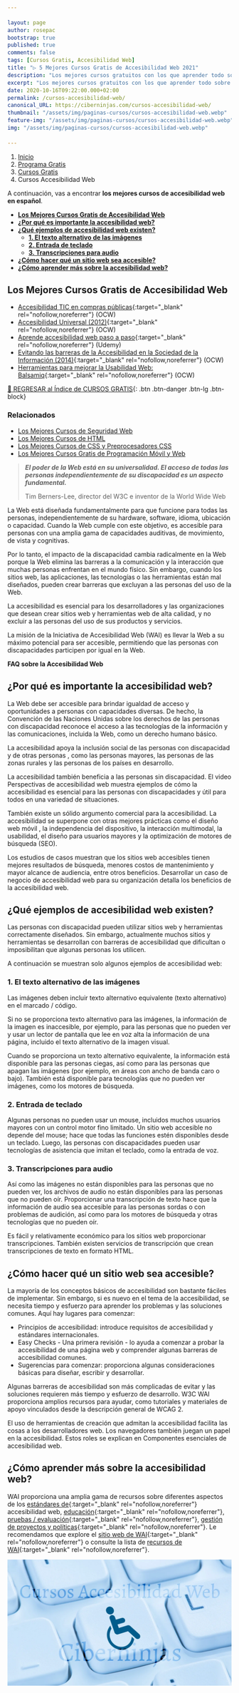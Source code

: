 ```yaml
---

layout: page
author: rosepac
bootstrap: true
published: true
comments: false
tags: [Cursos Gratis, Accesibilidad Web]
title: "▷ 5 Mejores Cursos Gratis de Accesibilidad Web 2021"
description: "Los mejores cursos gratuitos con los que aprender todo sobre accesibilidad web, desde cero hasta nivel experto"
excerpt: "Los mejores cursos gratuitos con los que aprender todo sobre accesibilidad web, desde cero hasta nivel experto"
date: 2020-10-16T09:22:00.000+02:00
permalink: /cursos-accesibilidad-web/
canonical_URL: https://ciberninjas.com/cursos-accesibilidad-web/
thumbnail: "/assets/img/paginas-cursos/cursos-accesibilidad-web.webp"
feature-img: "/assets/img/paginas-cursos/cursos-accesibilidad-web.webp"
img: "/assets/img/paginas-cursos/cursos-accesibilidad-web.webp"

---
```



<script type="application/ld+json">
{
 "@context": "https://schema.org",
 "@type": "BreadcrumbList",
 "itemListElement":
 [
  {
   "@type": "ListItem",
   "position": 1,
   "item":
   {
    "@id": "https://ciberninjas.com/programa-gratis/",
    "name": "Programar Gratis"
    }
  },
  {
   "@type": "ListItem",
   "position": 2,
   "item":
   {
    "@id": "https://ciberninjas.com/cursos-tecnologia/",
    "name": "Los Mejores Cursos GRATIS de Programación y Tecnología Online 2021"
    }
  },
  {
   "@type": "ListItem",
  "position": 3,
  "item":
   {
     "@id": "https://ciberninjas.com/cursos-accesibilidad-web/",
     "name": "Los Mejores Cursos Gratis de Accesibilidad Web 2021"
   }
  }
 ]
}
</script>
<script type="application/ld+json">
{
  "@context": "https://schema.org",
  "@type": "FAQPage",
  "mainEntity": [{
    "@type": "Question",
    "name": "¿Por qué es importante la accesibilidad web?",
    "acceptedAnswer": {
      "@type": "Answer",
      "text": "La Web debe ser accesible para brindar igualdad de acceso y oportunidades a personas con capacidades diversas."
    }
  },{
    "@type": "Question",
    "name": "¿Qué ejemplos de accesibilidad web existen?",
    "acceptedAnswer": {
      "@type": "Answer",
      "text": "Los ejemplos de accesibilidad web más conocidos son: El texto alternativo de las imágenes,  el texto alternativo de los enlaces, o la supervisión del correcto funcionamiento de los métodos abreviados del teclado."
    }
  },{
    "@type": "Question",
    "name": "¿Cómo hacer qué un sitio web sea accesible?",
    "acceptedAnswer": {
      "@type": "Answer",
      "text": "Introduciendo los principios de de accesibilidad y estándares internacionales. Además, de realizar pruebas de revisión de accesibilidad."
    }
  },{
    "@type": "Question",
    "name": "¿Cómo aprender más sobre la accesibilidad web?",
    "acceptedAnswer": {
      "@type": "Answer",
      "text": "La Iniciativa por la Accesibilidad Web de la W3C es el mejor punto de partida para seguir aprendiendo todo lo necesario sobre la accesibilidad web."
    }
  }]
}
</script>

<div class="hidden-sm-down">
<nav aria-label="breadcrumb">
  <ol class="breadcrumb">
    <li class="breadcrumb-item"><a href="/">Inicio</a></li>
    <li class="breadcrumb-item"><a href="/programa-gratis/">Programa Gratis</a></li>
    <li class="breadcrumb-item"><a href="/cursos-tecnologia/">Cursos Gratis</a></li>
    <li class="breadcrumb-item active" aria-current="page">Cursos Accesibilidad Web</li>
  </ol>
</nav>
</div>

A continuación, vas a encontrar **los mejores cursos de accesibilidad web en español**.

- [**Los Mejores Cursos Gratis de Accesibilidad Web**](#los-mejores-cursos-gratis-de-accesibilidad-web)
- [**¿Por qué es importante la accesibilidad web?**](#por-qué-es-importante-la-accesibilidad-web)
- [**¿Qué ejemplos de accesibilidad web existen?**](#qué-ejemplos-de-accesibilidad-web-existen)
  - [**1. El texto alternativo de las imágenes**](#1-el-texto-alternativo-de-las-imágenes)
  - [**2. Entrada de teclado**](#2-entrada-de-teclado)
  - [**3. Transcripciones para audio**](#3-transcripciones-para-audio)
- [**¿Cómo hacer qué un sitio web sea accesible?**](#cómo-hacer-qué-un-sitio-web-sea-accesible)
- [**¿Cómo aprender más sobre la accesibilidad web?**](#cómo-aprender-más-sobre-la-accesibilidad-web)

## **Los Mejores Cursos Gratis de Accesibilidad Web**

- [Accesibilidad TIC en compras públicas](https://iedra.uned.es/courses/course-v1:UNED+AccTIC_004+2020/about "Curso de Accesibilidad TIC en compras públicas"){:target="_blank" rel="nofollow,noreferrer"} (OCW)
- [Accesibilidad Universal (2012)](http://ocw.uc3m.es/ingenieria-informatica/accesibilidad-universal "Curso de Accesibilidad Universal"){:target="_blank" rel="nofollow,noreferrer"} (OCW)
- [Aprende accesibilidad web paso a paso](https://click.linksynergy.com/deeplink?id=W9Gem8jDoic&mid=39197&murl=https%3A%2F%2Fwww.udemy.com%2Fcourse%2Faprende-accesibilidad-web-paso-a-paso%2F "Curso de [Aprende accesibilidad web paso a paso"){:target="_blank" rel="nofollow,noreferrer"} (Udemy)
- [Evitando las barreras de la Accesibilidad en la Sociedad de la Información (2014)](http://ocw.uc3m.es/ingenieria-informatica/evitando-barreras-accesibilidad "Curso de Evitando las barreras de la Accesibilidad en la Sociedad de la Información"){:target="_blank" rel="nofollow,noreferrer"} (OCW)
- [Herramientas para mejorar la Usabilidad Web: Balsamiq](https://www.unimooc.com/cursos/test-usabalidad/ "Curso de Herramientas para mejorar la Usabilidad Web: Balsamiq"){:target="_blank" rel="nofollow,noreferrer"} (OCW)

[🏡 REGRESAR al Índice de CURSOS GRATIS](https://ciberninjas.com/cursos-tecnologia/ "Regresar al índice de Cursos Gratis de Tecnología"){: .btn .btn-danger .btn-lg .btn-block}

### **Relacionados** <!-- omit in toc -->

- [Los Mejores Cursos de Seguridad Web](https://ciberninjas.com/cursos-seguridad/)
- [Los Mejores Cursos de HTML](https://ciberninjas.com/cursos-lenguajes-marcado/)
- [Los Mejores Cursos de CSS y Preprocesadores CSS](https://ciberninjas.com/cursos-css-preprocesadores/)
- [Los Mejores Cursos Gratis de Programación Móvil y Web](https://ciberninjas.com/cursos-programacion-web-movil/)
<!-- Por Actualizar -->
<!-- Universidad de Murcia https://umumooc.um.es/ -->
<!-- https://www.genbeta.com/a-fondo/50-mejores-cursos-online-2019 voy por introduccion a las reds sociales.. -->
<!-- - [](){:target="_blank" rel="nofollow,noreferrer"} -->
<!-- https://www.w3.org/standards/webdesign/accessibility -->
<!-- https://ec.europa.eu/digital-single-market/en/news/introduction-web-accessibility-free-online-course-based-wai-guide-curricula -->

> ***El poder de la Web está en su universalidad. El acceso de todas las personas independientemente de su discapacidad es un aspecto fundamental.***
>
> Tim Berners-Lee, director del W3C e inventor de la World Wide Web

La Web está diseñada fundamentalmente para que funcione para todas las personas, independientemente de su hardware, software, idioma, ubicación o capacidad. Cuando la Web cumple con este objetivo, es accesible para personas con una amplia gama de capacidades auditivas, de movimiento, de vista y cognitivas.

Por lo tanto, el impacto de la discapacidad cambia radicalmente en la Web porque la Web elimina las barreras a la comunicación y la interacción que muchas personas enfrentan en el mundo físico. Sin embargo, cuando los sitios web, las aplicaciones, las tecnologías o las herramientas están mal diseñados, pueden crear barreras que excluyan a las personas del uso de la Web.

La accesibilidad es esencial para los desarrolladores y las organizaciones que desean crear sitios web y herramientas web de alta calidad, y no excluir a las personas del uso de sus productos y servicios.

La misión de la Iniciativa de Accesibilidad Web (WAI) es llevar la Web a su máximo potencial para ser accesible, permitiendo que las personas con discapacidades participen por igual en la Web.

**FAQ sobre la Accesibilidad Web**

## **¿Por qué es importante la accesibilidad web?**

La Web debe ser accesible para brindar igualdad de acceso y oportunidades a personas con capacidades diversas. De hecho, la Convención de las Naciones Unidas sobre los derechos de las personas con discapacidad reconoce el acceso a las tecnologías de la información y las comunicaciones, incluida la Web, como un derecho humano básico.

La accesibilidad apoya la inclusión social de las personas con discapacidad y de otras personas , como las personas mayores, las personas de las zonas rurales y las personas de los países en desarrollo.

La accesibilidad también beneficia a las personas sin discapacidad. El video Perspectivas de accesibilidad web muestra ejemplos de cómo la accesibilidad es esencial para las personas con discapacidades y útil para todos en una variedad de situaciones.

También existe un sólido argumento comercial para la accesibilidad. La accesibilidad se superpone con otras mejores prácticas como el diseño web móvil , la independencia del dispositivo, la interacción multimodal, la usabilidad, el diseño para usuarios mayores y la optimización de motores de búsqueda (SEO). 

Los estudios de casos muestran que los sitios web accesibles tienen mejores resultados de búsqueda, menores costos de mantenimiento y mayor alcance de audiencia, entre otros beneficios. Desarrollar un caso de negocio de accesibilidad web para su organización detalla los beneficios de la accesibilidad web.

## **¿Qué ejemplos de accesibilidad web existen?**

Las personas con discapacidad pueden utilizar sitios web y herramientas correctamente diseñados. Sin embargo, actualmente muchos sitios y herramientas se desarrollan con barreras de accesibilidad que dificultan o imposibilitan que algunas personas los utilicen.

A continuación se muestran solo algunos ejemplos de accesibilidad web:

### **1. El texto alternativo de las imágenes**

Las imágenes deben incluir texto alternativo equivalente (texto alternativo) en el marcado / código.

Si no se proporciona texto alternativo para las imágenes, la información de la imagen es inaccesible, por ejemplo, para las personas que no pueden ver y usar un lector de pantalla que lee en voz alta la información de una página, incluido el texto alternativo de la imagen visual.

Cuando se proporciona un texto alternativo equivalente, la información está disponible para las personas ciegas, así como para las personas que apagan las imágenes (por ejemplo, en áreas con ancho de banda caro o bajo). También está disponible para tecnologías que no pueden ver imágenes, como los motores de búsqueda.

### **2. Entrada de teclado**

Algunas personas no pueden usar un mouse, incluidos muchos usuarios mayores con un control motor fino limitado. Un sitio web accesible no depende del mouse; hace que todas las funciones estén disponibles desde un teclado. Luego, las personas con discapacidades pueden usar tecnologías de asistencia que imitan el teclado, como la entrada de voz.

### **3. Transcripciones para audio**

Así como las imágenes no están disponibles para las personas que no pueden ver, los archivos de audio no están disponibles para las personas que no pueden oír. Proporcionar una transcripción de texto hace que la información de audio sea accesible para las personas sordas o con problemas de audición, así como para los motores de búsqueda y otras tecnologías que no pueden oír.

Es fácil y relativamente económico para los sitios web proporcionar transcripciones. También existen servicios de transcripción que crean transcripciones de texto en formato HTML.

## **¿Cómo hacer qué un sitio web sea accesible?**

La mayoría de los conceptos básicos de accesibilidad son bastante fáciles de implementar. Sin embargo, si es nuevo en el tema de la accesibilidad, se necesita tiempo y esfuerzo para aprender los problemas y las soluciones comunes. Aquí hay lugares para comenzar:

- Principios de accesibilidad: introduce requisitos de accesibilidad y estándares internacionales.
- Easy Checks - Una primera revisión - lo ayuda a comenzar a probar la accesibilidad de una página web y comprender algunas barreras de accesibilidad comunes.
- Sugerencias para comenzar: proporciona algunas consideraciones básicas para diseñar, escribir y desarrollar.

Algunas barreras de accesibilidad son más complicadas de evitar y las soluciones requieren más tiempo y esfuerzo de desarrollo. W3C WAI proporciona amplios recursos para ayudar, como tutoriales y materiales de apoyo vinculados desde la descripción general de WCAG 2.

El uso de herramientas de creación que admitan la accesibilidad facilita las cosas a los desarrolladores web. Los navegadores también juegan un papel en la accesibilidad. Estos roles se explican en Componentes esenciales de accesibilidad web.

## **¿Cómo aprender más sobre la accesibilidad web?**

WAI proporciona una amplia gama de recursos sobre diferentes aspectos de los [estándares de](https://www.w3.org/WAI/guid-tech){:target="_blank" rel="nofollow,noreferrer"} accesibilidad web, [educación](https://www.w3.org/WAI/train){:target="_blank" rel="nofollow,noreferrer"}, [pruebas / evaluación](https://www.w3.org/WAI/eval/){:target="_blank" rel="nofollow,noreferrer"}, [gestión de proyectos y políticas](https://www.w3.org/WAI/managing){:target="_blank" rel="nofollow,noreferrer"}. Le recomendamos que explore el [sitio web de WAI](http://www.w3.org/WAI/){:target="_blank" rel="nofollow,noreferrer"} o consulte la lista de [recursos de WAI](http://www.w3.org/WAI/Resources/){:target="_blank" rel="nofollow,noreferrer"}.

![Los mejores cursos gratuitos con los que aprender todo sobre accesibilidad web, desde cero hasta nivel experto](/assets/img/paginas-cursos/cursos-accesibilidad-web.webp "Los mejores cursos gratuitos con los que aprender todo sobre accesibilidad web, desde cero hasta nivel experto")